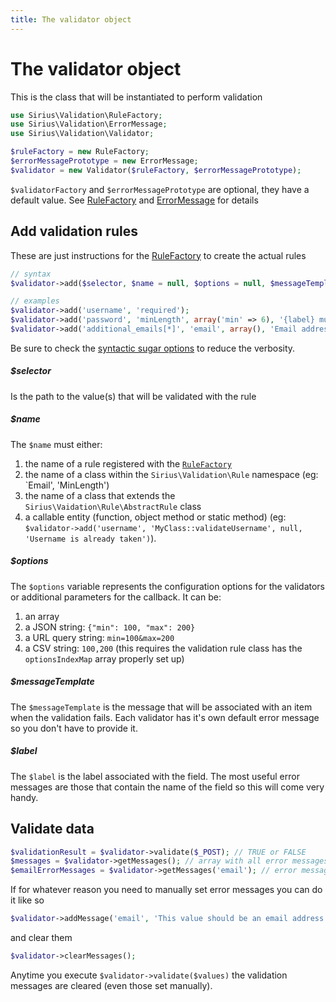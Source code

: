 ```yaml
---
title: The validator object
---
```


# The validator object

This is the class that will be instantiated to perform validation

```php
use Sirius\Validation\RuleFactory;
use Sirius\Validation\ErrorMessage;
use Sirius\Validation\Validator;

$ruleFactory = new RuleFactory;
$errorMessagePrototype = new ErrorMessage;
$validator = new Validator($ruleFactory, $errorMessagePrototype);
```

`$validatorFactory` and `$errorMessagePrototype` are optional, they have a default value.
See [RuleFactory](rule_factory.md) and [ErrorMessage](error_message.md) for details

## Add validation rules

These are just instructions for the [RuleFactory](rule_factory.md) to create the actual rules

```php
// syntax
$validator->add($selector, $name = null, $options = null, $messageTemplate = null, $label = null);

// examples
$validator->add('username', 'required');
$validator->add('password', 'minLength', array('min' => 6), '{label} must have at least {min} characters', 'Password');
$validator->add('additional_emails[*]', 'email', array(), 'Email address is not valid');
```

Be sure to check the [syntactic sugar options](syntactic_sugar.md) to reduce the verbosity.

##### $selector

Is the path to the value(s) that will be validated with the rule

##### $name

The <code>$name</code> must either:
1. the name of a rule registered with the [`RuleFactory`](rule_factory.md)
2. the name of a class within the `Sirius\Validation\Rule` namespace (eg: `Email', 'MinLength') 
3. the name of a class that extends the `Sirius\Vaidation\Rule\AbstractRule` class
4. a callable entity (function, object method or static method) (eg: `$validator->add('username', 'MyClass::validateUsername', null, 'Username is already taken')`).

##### $options
The <code>$options</code> variable represents the configuration options for the validators or additional parameters for the callback. It can be:

1. an array
2. a JSON string: `{"min": 100, "max": 200}`
3. a URL query string: `min=100&max=200`
4. a CSV string: `100,200` (this requires the validation rule class has the `optionsIndexMap` array properly set up)


##### $messageTemplate
The <code>$messageTemplate</code> is the message that will be associated with an item when the validation fails. 
Each validator has it's own default error message so you don't have to provide it.

##### $label
The <code>$label</code> is the label associated with the field. 
The most useful error messages are those that contain the name of the field so this will come very handy.


## Validate data

```php
$validationResult = $validator->validate($_POST); // TRUE or FALSE
$messages = $validator->getMessages(); // array with all error messages
$emailErrorMessages = $validator->getMessages('email'); // error messages for the email address
```

If for whatever reason you need to manually set error messages you can do it like so
```php
$validator->addMessage('email', 'This value should be an email address');
```
and clear them
```php
$validator->clearMessages();
```

Anytime you execute `$validator->validate($values)` the validation messages are cleared (even those set manually).
